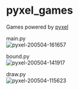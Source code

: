 # pyxel_games
Games powered by [pyxel](https://github.com/kitao/pyxel)

main.py  
![pyxel-200504-161657](https://user-images.githubusercontent.com/3883043/80943736-d4e48600-8e22-11ea-8f63-722d650b3a27.gif)  

bound.py  
![pyxel-200504-141917](https://user-images.githubusercontent.com/3883043/80942665-50910380-8e20-11ea-8cc2-fcffb2c70c39.gif)  

draw.py  
![pyxel-200504-115623](https://user-images.githubusercontent.com/3883043/80942706-6b637800-8e20-11ea-8123-c2b81d15aaf1.gif)  
